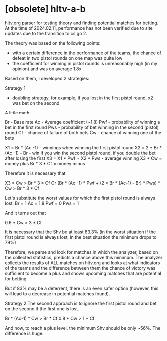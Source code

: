 # [obsolete] hltv-a-b

hltv.org parser for testing theory and finding potential matches for betting.
At the time of 2024.02.11, performance has not been verified due to site updates due to the transition to cs go 2.

The theory was based on the following points:
- with a certain difference in the performance of the teams, the chance of defeat in two pistol rounds on one map was quite low
- the coefficient for winning in pistol rounds is unreasonably high (in my opinion) and was on average 1.8x

Based on them, I developed 2 strategies:

Strategy 1
- doubling strategy, for example, if you lost in the first pistol round, x2 was bet on the second

A little math:

Br - Base rate
Ac - Average coefficient (~1.8)
Pwf - probability of winning a bet in the first round
Pws - probability of bet winning in the second (pistol) round
Cf - chance of failure of both bets
Cw - chance of winning one of the bets

X1 = Br * (Ac -1) - winnings when winning the first pistol round
X2 = 2 * Br * (Ac -1) - Br - win if you win the second pistol round, if you double the bet after losing the first
X3 = X1 * Pwf + X2 * Pws - average winning
X3 * Cw = money plus
Br * 3 * Cf = money minus

Therefore it is necessary that

X3 * Cw > Br * 3 * Cf
Or
(Br * (Ac -1) * Pwf + (2 * Br * (Ac-1) - Br) * Pws) * Cw > Br * 3 * Cf

Let's substitute the worst values for which the first pistol round is always lost:
Br = 1
Ac = 1.8
Pwf = 0
Pws = 1

And it turns out that

0.6 * Cw > 3 * Cf

It is necessary that the Shv be at least 83.3% (in the worst situation if the first pistol round is always lost, in the best situation the minimum drops to 79%)

Therefore, we parse and look for matches in which the analyzer, based on the collected statistics, predicts a chance above this minimum.
The analyzer collects the results of ALL matches on hltv.org and looks at what indicators of the teams and the difference between them the chance of victory was sufficient to become a plus and shows upcoming matches that are potential for betting.

But if 83% may be a deterrent, there is an even safer option (however, this will lead to a decrease in potential matches found).

Strategy 2
The second approach is to ignore the first pistol round and bet on the second if the first one is lost.

Br * (Ac-1) * Cw > Br * Cf
0.8 * Cw > 1 * Cf

And now, to reach a plus level, the minimum Shv should be only ~56%. The difference is huge.
